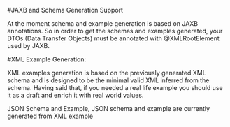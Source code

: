 #JAXB and Schema Generation Support

At the moment schema and example generation is based on JAXB annotations. So in order to get the schemas and examples generated,
your DTOs (Data Transfer Objects) must be annotated with @XMLRootElement used by JAXB.

#XML Example Generation:

XML examples generation is based on the previously generated XML schema and is designed to be the minimal valid XML inferred from the schema.
Having said that, if you needed a real life example you should use it as a draft and enrich it with real world values.

JSON Schema and Example, JSON schema and example are currently generated from XML example
